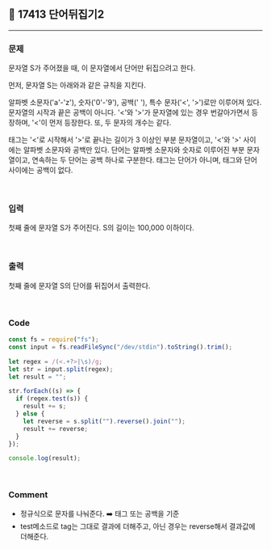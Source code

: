 ## 📮 17413 단어뒤집기2

---

### 문제

문자열 S가 주어졌을 때, 이 문자열에서 단어만 뒤집으려고 한다.

먼저, 문자열 S는 아래와과 같은 규칙을 지킨다.

알파벳 소문자('a'-'z'), 숫자('0'-'9'), 공백(' '), 특수 문자('<', '>')로만 이루어져 있다.
문자열의 시작과 끝은 공백이 아니다.
'<'와 '>'가 문자열에 있는 경우 번갈아가면서 등장하며, '<'이 먼저 등장한다. 또, 두 문자의 개수는 같다.

태그는 '<'로 시작해서 '>'로 끝나는 길이가 3 이상인 부분 문자열이고, '<'와 '>' 사이에는 알파벳 소문자와 공백만 있다. 단어는 알파벳 소문자와 숫자로 이루어진 부분 문자열이고, 연속하는 두 단어는 공백 하나로 구분한다. 태그는 단어가 아니며, 태그와 단어 사이에는 공백이 없다.

<br />

### 입력

첫째 줄에 문자열 S가 주어진다. S의 길이는 100,000 이하이다.

<br />

### 출력

첫째 줄에 문자열 S의 단어를 뒤집어서 출력한다.

<br />

### Code

```javascript
const fs = require("fs");
const input = fs.readFileSync("/dev/stdin").toString().trim();

let regex = /(<.+?>|\s)/g;
let str = input.split(regex);
let result = "";

str.forEach((s) => {
  if (regex.test(s)) {
    result += s;
  } else {
    let reverse = s.split("").reverse().join("");
    result += reverse;
  }
});

console.log(result);
```

<br />

### Comment

- 정규식으로 문자를 나눠준다. ➡️ 태그 또는 공백을 기준
- test메소드로 tag는 그대로 결과에 더해주고, 아닌 경우는 reverse해서 결과값에 더해준다.
